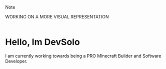 
> [!NOTE]
WORKING ON A MORE VISUAL REPRESENTATION
<br/>
<br/>

# Hello, Im DevSolo
I am currently working towards being a PRO Minecraft Builder and Software Developer.
